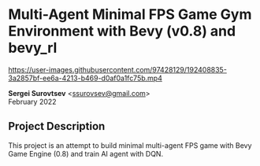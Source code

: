 # Multi-Agent Minimal FPS Game Gym Environment with Bevy (v0.8) and bevy_rl

https://user-images.githubusercontent.com/97428129/192408835-3a2857bf-ee6a-4213-b469-d0af0a1fc75b.mp4

**Sergei Surovtsev** <<ssurovsev@gmail.com>>
<br />
February 2022
## Project Description

This project is an attempt to build minimal multi-agent FPS game with Bevy Game Engine (0.8) and train AI agent with DQN.
